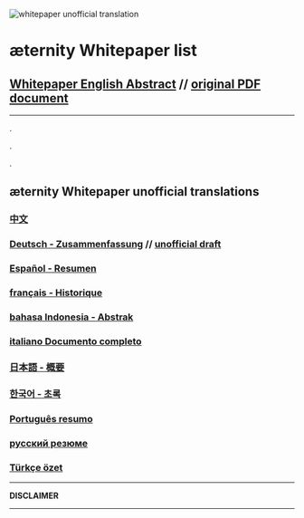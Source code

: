 ![whitepaper unofficial translation](http://aeternity.de/images-by-zwilla/whitepaper-header.jpg)

æternity Whitepaper list
========================
## [Whitepaper English Abstract][WP_engl] // [original PDF document](https://blockchain.aeternity.com/æternity-blockchain-whitepaper.pdf)
***
.

.

.
## æternity Whitepaper unofficial translations
### [中文](Whitepaper_Chinese)
### [Deutsch - Zusammenfassung](Whitepaper_Deutsch) // [unofficial draft]([German]-æternity-Whitepaper-Draft)
### [Español - Resumen](Whitepaper_Español)
### [français - Historique](Whitepaper_French)
### [bahasa Indonesia - Abstrak](Whitepaper_Indonesia)
### [italiano Documento completo](Whitepaper_Italian)
### [日本語 - 概要](Whitepaper_Japanese)
### [한국어 - 초록][WP_kr]
### [Português resumo](whitepaper—português)
### [русский резюме](Whitepaper_Russian)
### [Türkçe özet](Whitepaper_Turkish)

***
**DISCLAIMER**

***
[WP_engl]: Whitepaper_English
[WP_kr]: Whitepaper_korean-(%ED%95%9C%EA%B5%AD%EC%96%B4)